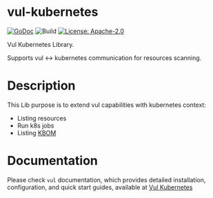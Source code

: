 # vul-kubernetes

[![GoDoc](https://godoc.org/github.com/khulnasoft-lab/vul-kubernetes?status.svg)](https://godoc.org/github.com/khulnasoft-lab/vul-kubernetes)
![Build](https://github.com/khulnasoft-lab/vul-kubernetes/workflows/Build/badge.svg)
[![License: Apache-2.0](https://img.shields.io/badge/License-Apache%202.0-blue.svg)](https://github.com/khulnasoft-lab/vul-kubernetes/blob/main/LICENSE)

Vul Kubernetes Library.

Supports vul <-> kubernetes communication for resources scanning.

# Description

This Lib purpose is to extend vul capabilities with kubernetes context:

- Listing resources
- Run k8s jobs
- Listing [KBOM](https://blog.khulnasoft.com/introducing-kbom-kubernetes-bill-of-materials?_hsmi=264466512&_hsenc=p2ANqtz-9DJtsKBz4A4LToG20mmlCUYTZZa1frulphJ_HPS0FGtMvQ5E0UdSCMyvPX2ScYKr1QZ5tGeo4W3FN91xKZ2mcOa0pm6w)

# Documentation

Please check `vul` documentation, which provides detailed installation, configuration, and quick start guides, available at [Vul Kubernetes](https://khulnasoft-lab.github.io/vul/latest/docs/target/kubernetes/#cli)
